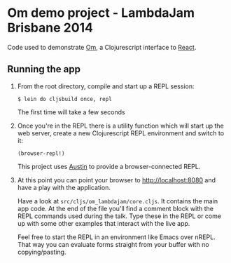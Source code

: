 # Om demo project - LambdaJam Brisbane 2014

Code used to demonstrate [Om](https://github.com/swannodette/om), a Clojurescript interface to [React](http://facebook.github.io/react/).

## Running the app

1.  From the root directory, compile and start up a REPL session:

        $ lein do cljsbuild once, repl

    The first time will take a few seconds

2.  Once you're in the REPL there is a utility function which will start up the web server, create a new Clojurescript REPL environment and switch to it:

        (browser-repl!)
        
	This project uses [Austin](https://github.com/cemerick/austin) to provide a browser-connected REPL.

3.  At this point you can point your browser to [http://localhost:8080](http://localhost:8080) and have a play with the application. 

    Have a look at `src/cljs/om_lambdajam/core.cljs`. It contains the main app code. At the end of the file you'll find a comment block with the REPL commands used during the talk. Type these in the REPL or come up with some other examples that interact with the live app.
    
    Feel free to start the REPL in an environment like Emacs over nREPL. That way you can evaluate forms straight from your buffer with no copying/pasting.
